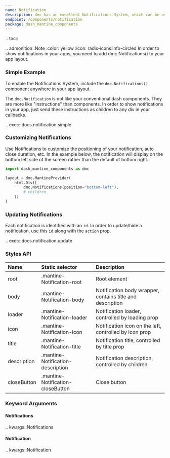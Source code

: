 ```yaml
---
name: Notification
description: dmc has an excellent Notifications System, which can be used to generate client side notifications.
endpoint: /components/notification
package: dash_mantine_components
---
```


.. toc::

.. admonition::Note
    :color: yellow
    :icon: radix-icons:info-circled
    In order to show notifications in your apps, you need to add dmc.Notifications() to your app layout.

### Simple Example

To enable the Notifications System, include the `dmc.Notifications()` component anywhere in your app layout. 

The `dmc.Notification` is not like your conventional dash components. They are more like "instructions" than components. 
In order to show notifications in your app, just send these instructions as children to any div in your callbacks.

.. exec::docs.notification.simple

### Customizing Notifications

Use Notifications to customize the positioning of your notification, auto close duration, etc.  In the example below, the
notification will display on the bottom left side of the screen rather than the default of bottom right.

```python
import dash_mantine_components as dmc

layout = dmc.MantineProvider(
    html.Div([
        dmc.Notifications(position="bottom-left"),
        # children
    ])
)
```

### Updating Notifications

Each notification is identified with an `id`. In order to update/hide a notification, use this `id` along with the 
`action` prop.

.. exec::docs.notification.update

### Styles API

| Name        | Static selector                   | Description                                               |
|:------------|:----------------------------------|:----------------------------------------------------------|
| root        | .mantine-Notification-root        | Root element                                              |
| body        | .mantine-Notification-body        | Notification body wrapper, contains title and description |
| loader      | .mantine-Notification-loader      | Notification loader, controlled by loading prop           |
| icon        | .mantine-Notification-icon        | Notification icon on the left, controlled by icon prop    |
| title       | .mantine-Notification-title       | Notification title, controlled by title prop              |
| description | .mantine-Notification-description | Notification description, controlled by children          |
| closeButton | .mantine-Notification-closeButton | Close button                                              |

### Keyword Arguments

#### Notifications

.. kwargs::Notifications

#### Notification

.. kwargs::Notification

